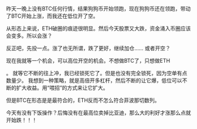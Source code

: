 昨天一晚上没有BTC任何行情，结果狗狗币开始领跑，现在狗狗币还在领跑，带动了BTC开始上涨，而我还在低位开了空。

从形态上来说，ETH破圈的痕迹很明显。然后今天股票又大跌，资金涌入币圈应该会变多。所以会涨？

反正吧，先投一点。涨了也无所谓，跌了更好，继续加仓…… 或者开空？

现在我就等一个机会，可以高位开空的机会。不想做BTC了，只想做ETH

。 就等它不断的往上冲，我已经锁死它了。但是也没有完全锁死，因为空单有点数量少。 我想到一种策略，就是高倍开多杠杆，然后不断的让它爆，低位可以不断的扩大收益。用“喂招”的方式来让它扩大。



但是BTC在形态是是最符合的，ETH反而不怎么符合菲波那切数列。



今天有没有下饭操作？后悔没有在最高位卖掉比亚迪，那么大的利好才涨那么点就开始跌！！！